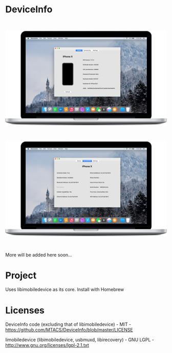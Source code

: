 # DeviceInfo

<br/>

![alt text](https://github.com/MTACS/DeviceInfo/blob/master/Images/Front%201.png "Front 1")

<br/>

![alt text](https://github.com/MTACS/DeviceInfo/blob/master/Images/Front%202.png "Front 2")

<br/>

More will be added here soon...

# Project

Uses libimobiledevice as its core. Install with Homebrew

# Licenses

DeviceInfo code (excluding that of libimobiledevice) - MIT - https://github.com/MTACS/DeviceInfo/blob/master/LICENSE

limobiledevice (libimobiledevice, usbmuxd, libirecovery) - GNU LGPL - http://www.gnu.org/licenses/lgpl-2.1.txt
